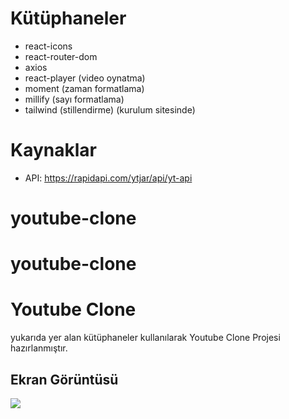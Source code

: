 # Kütüphaneler

- react-icons
- react-router-dom
- axios
- react-player (video oynatma)
- moment (zaman formatlama)
- millify (sayı formatlama)
- tailwind (stillendirme) (kurulum sitesinde)

# Kaynaklar

- API: https://rapidapi.com/ytjar/api/yt-api
# youtube-clone
# youtube-clone

<h1>Youtube Clone</h1>

yukarıda yer alan kütüphaneler kullanılarak Youtube Clone Projesi hazırlanmıştır.

<h2>Ekran Görüntüsü</h2>

![](ekran.gif)


